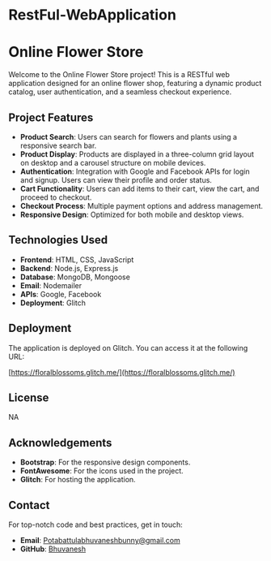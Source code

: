 # RestFul-WebApplication
# Online Flower Store

Welcome to the Online Flower Store project! This is a RESTful web application designed for an online flower shop, featuring a dynamic product catalog, user authentication, and a seamless checkout experience.

## Project Features

- **Product Search**: Users can search for flowers and plants using a responsive search bar.
- **Product Display**: Products are displayed in a three-column grid layout on desktop and a carousel structure on mobile devices.
- **Authentication**: Integration with Google and Facebook APIs for login and signup. Users can view their profile and order status.
- **Cart Functionality**: Users can add items to their cart, view the cart, and proceed to checkout.
- **Checkout Process**: Multiple payment options and address management.
- **Responsive Design**: Optimized for both mobile and desktop views.

## Technologies Used

- **Frontend**: HTML, CSS, JavaScript
- **Backend**: Node.js, Express.js
- **Database**: MongoDB, Mongoose
- **Email**: Nodemailer
- **APIs**: Google, Facebook
- **Deployment**: Glitch

## Deployment

The application is deployed on Glitch. You can access it at the following URL:

[https://floralblossoms.glitch.me/](https://floralblossoms.glitch.me/)



## License
NA

## Acknowledgements

- **Bootstrap**: For the responsive design components.
- **FontAwesome**: For the icons used in the project.
- **Glitch**: For hosting the application.

## Contact

For top-notch code and best practices, get in touch:

- **Email**: Potabattulabhuvaneshbunny@gmail.com
- **GitHub**: [Bhuvanesh](https://github.com/BHUVANESH-uay)
